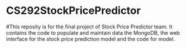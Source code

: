 CS292StockPricePredictor
========================
#This reposity is for the final project of Stock Price Predictor team. It contains the code to populate and maintain data the MongoDB, the web interface for the stock price prediction model and the code for model.
